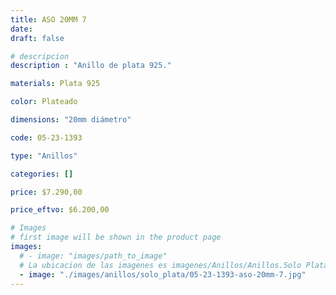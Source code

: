 ```yaml
---
title: ASO 20MM 7
date: 
draft: false

# descripcion
description : "Anillo de plata 925."

materials: Plata 925

color: Plateado

dimensions: "20mm diámetro"

code: 05-23-1393

type: "Anillos"

categories: []

price: $7.290,00

price_eftvo: $6.200,00

# Images
# first image will be shown in the product page
images:
  # - image: "images/path_to_image"
  # La ubicacion de las imagenes es imagenes/Anillos/Anillos.Solo Plata/05-23-1393-aso-20mm-7
  - image: "./images/anillos/solo_plata/05-23-1393-aso-20mm-7.jpg"
---
```

